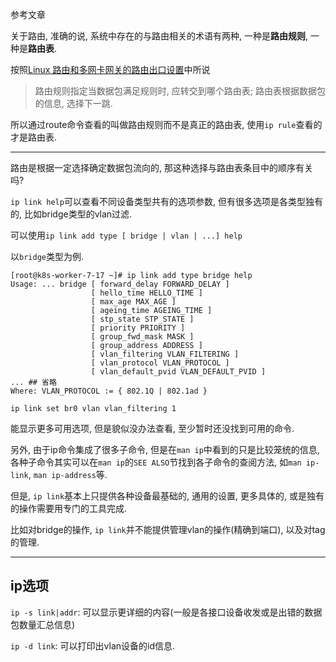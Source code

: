 参考文章

关于路由, 准确的说, 系统中存在的与路由相关的术语有两种, 一种是**路由规则**, 一种是**路由表**. 

按照[Linux 路由和多网卡网关的路由出口设置](http://www.cnblogs.com/fengyc/p/6533112.html)中所说

> 路由规则指定当数据包满足规则时, 应转交到哪个路由表; 路由表根据数据包的信息, 选择下一跳.

所以通过route命令查看的叫做路由规则而不是真正的路由表, 使用`ip rule`查看的才是路由表.

------

路由是根据一定选择确定数据包流向的, 那这种选择与路由表条目中的顺序有关吗?

`ip link help`可以查看不同设备类型共有的选项参数, 但有很多选项是各类型独有的, 比如bridge类型的vlan过滤.

可以使用`ip link add type [ bridge | vlan | ...] help`

以`bridge`类型为例.

```log
[root@k8s-worker-7-17 ~]# ip link add type bridge help
Usage: ... bridge [ forward_delay FORWARD_DELAY ]
                  [ hello_time HELLO_TIME ]
                  [ max_age MAX_AGE ]
                  [ ageing_time AGEING_TIME ]
                  [ stp_state STP_STATE ]
                  [ priority PRIORITY ]
                  [ group_fwd_mask MASK ]
                  [ group_address ADDRESS ]
                  [ vlan_filtering VLAN_FILTERING ]
                  [ vlan_protocol VLAN_PROTOCOL ]
                  [ vlan_default_pvid VLAN_DEFAULT_PVID ]
... ## 省略
Where: VLAN_PROTOCOL := { 802.1Q | 802.1ad }
```

```
ip link set br0 vlan vlan_filtering 1
```

能显示更多可用选项, 但是貌似没办法查看, 至少暂时还没找到可用的命令.

另外, 由于ip命令集成了很多子命令, 但是在`man ip`中看到的只是比较笼统的信息, 各种子命令其实可以在`man ip`的`SEE ALSO`节找到各子命令的查阅方法, 如`man ip-link`, `man ip-address`等.

但是, `ip link`基本上只提供各种设备最基础的, 通用的设置, 更多具体的, 或是独有的操作需要用专门的工具完成.

比如对bridge的操作, `ip link`并不能提供管理vlan的操作(精确到端口), 以及对tag的管理.

------

## ip选项

`ip -s link|addr`: 可以显示更详细的内容(一般是各接口设备收发或是出错的数据包数量汇总信息)

`ip -d link`: 可以打印出vlan设备的id信息.
